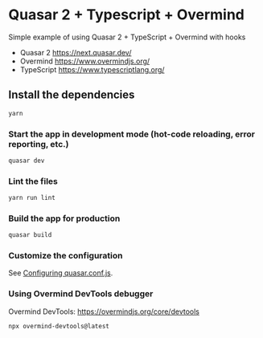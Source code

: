 # Quasar 2 + Typescript + Overmind

Simple example of using Quasar 2 + TypeScript + Overmind with hooks

- Quasar 2 <https://next.quasar.dev/>
- Overmind <https://www.overmindjs.org/>
- TypeScript <https://www.typescriptlang.org/>

## Install the dependencies

```bash
yarn
```

### Start the app in development mode (hot-code reloading, error reporting, etc.)

```bash
quasar dev
```

### Lint the files

```bash
yarn run lint
```

### Build the app for production

```bash
quasar build
```

### Customize the configuration

See [Configuring quasar.conf.js](https://v2.quasar.dev/quasar-cli/quasar-conf-js).

### Using Overmind DevTools debugger

Overmind DevTools: <https://overmindjs.org/core/devtools>

```
npx overmind-devtools@latest
```
